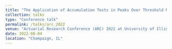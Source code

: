 ```yaml
---
title: "The Application of Accumulation Tests in Peaks Over Threshold Modeling with Norwegian Fire Insurance Data"
collection: talks
type: "Conference talk"
permalink: /talks/arc_2022
venue: "Actuarial Research Conference (ARC) 2022 at University of Illinois Urbana-Champaign"
date: 2022-08-04
location: "Champaign, IL"
---
```


